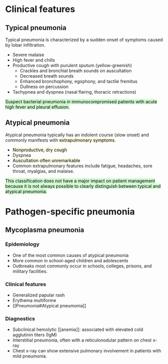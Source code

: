 # Clinical features
## Typical pneumonia
Typical pneumonia is characterized by a sudden onset of symptoms caused by lobar infiltration.
- Severe malaise
- High fever and chills
- Productive cough with purulent sputum (yellow-greenish)
	- Crackles and bronchial breath sounds on auscultation
	- Decreased breath sounds
	- Enhanced bronchophony, egophony, and tactile fremitus
	- Dullness on percussion 
- Tachypnea and dyspnea (nasal flaring, thoracic retractions) 

<mark style="background: #BBFABBA6;">Suspect bacterial pneumonia in immunocompromised patients with acute high fever and pleural effusion.</mark>
## Atypical pneumonia
Atypical pneumonia typically has an indolent course (slow onset) and commonly manifests with <mark style="background: #FFF3A34A;">extrapulmonary symptoms</mark>.
- <mark style="background: #FFF3A34A;">Nonproductive, dry cough</mark>
- Dyspnea
- <mark style="background: #FFF3A34A;">Auscultation often unremarkable</mark>
- Common extrapulmonary features include fatigue, headaches, sore throat, myalgias, and malaise.

<mark style="background: #BBFABBA6;">This classification does not have a major impact on patient management because it is not always possible to clearly distinguish between typical and atypical pneumonia.</mark>
# Pathogen-specific pneumonia
## Mycoplasma pneumonia
### Epidemiology
- One of the most common causes of atypical pneumonia
- More common in school-aged children and adolescents
- Outbreaks most commonly occur in schools, colleges, prisons, and military facilities.
### Clinical features
- Generalized papular rash
- Erythema multiforme 
- [[Pneumonia#Atypical pneumonia]]
### Diagnostics
- Subclinical hemolytic [[anemia]]: associated with elevated cold agglutinin titers (IgM)
- Interstitial pneumonia, often with a reticulonodular pattern on chest x-ray
- Chest x-ray can show extensive pulmonary involvement in patients with mild pneumonia.